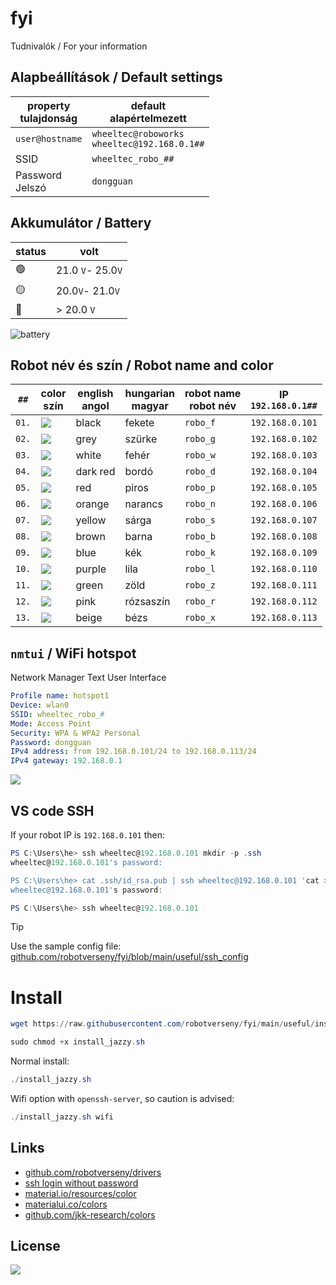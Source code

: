 # fyi
Tudnivalók / For your information 

## Alapbeállítások / Default settings

|property <br /> tulajdonság | default <br/> alapértelmezett |
|---|---|
|`user@hostname` | `wheeltec@roboworks` <br />`wheeltec@192.168.0.1##` |
|SSID | `wheeltec_robo_##` |
|Password <br /> Jelszó | `dongguan` |

## Akkumulátor / Battery

|status | volt |
|---|---|
|🟢 | 21.0 `V`- 25.0`V` |
|🟡 | 20.0`V`- 21.0`V` |
|🔴 | > 20.0 `V` |

![battery](etc/wheetec_battery01.png)

## Robot név és szín / Robot name and color

|`##` | color <br/> szín | english <br/> angol | hungarian <br/> magyar | robot name <br/> robot név | IP  <br/> `192.168.0.1##` |
|---|---|---|---|---|---|
|`01.` |<img src="etc/md_grey_900.svg"> | black | fekete | `robo_f` | `192.168.0.101` |
|`02.` |<img src="etc/md_grey_500.svg"> | grey | szürke | `robo_g` | `192.168.0.102` |
|`03.` |<img src="etc/md_grey_100.svg"> | white | fehér | `robo_w` | `192.168.0.103` |
|`04.` |<img src="etc/md_red_900.svg"> | dark red | bordó | `robo_d` | `192.168.0.104` |
|`05.` |<img src="etc/md_red_500.svg"> | red | piros | `robo_p` | `192.168.0.105` |
|`06.` |<img src="etc/md_orange_500.svg"> | orange | narancs | `robo_n` | `192.168.0.106` |
|`07.` |<img src="etc/md_yellow_100.svg"> | yellow | sárga | `robo_s` | `192.168.0.107` |
|`08.` |<img src="etc/md_brown_500.svg"> | brown | barna | `robo_b` | `192.168.0.108` |
|`09.` |<img src="etc/md_blue_900.svg"> | blue | kék | `robo_k` | `192.168.0.109` |
|`10.` |<img src="etc/md_purple_900.svg"> | purple | lila | `robo_l` | `192.168.0.110` |
|`11.` |<img src="etc/md_green_500.svg"> | green | zöld | `robo_z` | `192.168.0.111` |
|`12.` |<img src="etc/md_pink_100.svg"> | pink | rózsaszín | `robo_r` | `192.168.0.112` |
|`13.` |<img src="etc/md_brown_100.svg"> | beige | bézs | `robo_x` | `192.168.0.113` |


## `nmtui` / WiFi hotspot 

Network Manager Text User Interface

```yaml
Profile name: hotspot1
Device: wlan0
SSID: wheeltec_robo_#
Mode: Access Point
Security: WPA & WPA2 Personal
Password: dongguan
IPv4 address: from 192.168.0.101/24 to 192.168.0.113/24 
IPv4 gateway: 192.168.0.1
```

![](etc/nmtui01.png)


## VS code SSH

If your robot IP is `192.168.0.101` then:

```powershell
PS C:\Users\he> ssh wheeltec@192.168.0.101 mkdir -p .ssh
wheeltec@192.168.0.101's password:

PS C:\Users\he> cat .ssh/id_rsa.pub | ssh wheeltec@192.168.0.101 'cat >> .ssh/authorized_keys'
wheeltec@192.168.0.101's password:

PS C:\Users\he> ssh wheeltec@192.168.0.101
```


> [!TIP]
> Use the sample config file: [github.com/robotverseny/fyi/blob/main/useful/ssh_config](https://github.com/robotverseny/fyi/blob/main/useful/ssh_config)

# Install 

```powershell
wget https://raw.githubusercontent.com/robotverseny/fyi/main/useful/install_jazzy.sh
```

```powershell
sudo chmod +x install_jazzy.sh
```

Normal install:
```powershell
./install_jazzy.sh
```

Wifi option with `openssh-server`, so caution is advised:
```powershell
./install_jazzy.sh wifi
```

## Links
- [github.com/robotverseny/drivers](https://github.com/robotverseny/drivers/)
- [ssh login without password](https://github.com/szenergy/szenergy-public-resources/wiki/H-SSH-no-password)
- [material.io/resources/color](https://material.io/resources/color/#!/?view.left=0&view.right=0&primary.color=F44336)
- [materialui.co/colors](https://materialui.co/colors)
- [github.com/jkk-research/colors](https://github.com/jkk-research/colors/)

## License

![](https://raw.githubusercontent.com/jkk-research/ros1ros2/main/etc/cc0.svg)
